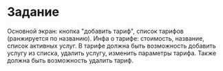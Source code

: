 # Задание
Основной экран: кнопка "добавить тариф", список тарифов (ранжируется по названию). Инфа о тарифе: стоимость, название, список активных услуг. В тарифе должна быть возможность добавить услугу из списка, удалить услугу, изменить параметры тарифа. Также должна быть возможность удалить тариф.
